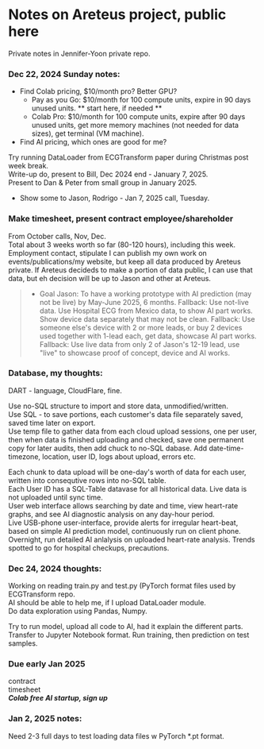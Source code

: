 # Notes on Areteus project, public here  
Private notes in Jennifer-Yoon private repo.  

### Dec 22, 2024 Sunday notes:  

 * Find Colab pricing, $10/month pro?  Better GPU?
   - Pay as you Go: $10/month for 100 compute units, expire in 90 days unused units. ** start here, if needed **  
   - Colab Pro: $10/month for 100 compute units, expire after 90 days unused units, get more memory machines (not needed for data sizes), get terminal (VM machine).  
 * Find AI pricing, which ones are good for me? 
   
Try running DataLoader from ECGTransform paper during Christmas post week break.  
Write-up do, present to Bill, Dec 2024 end - January 7, 2025.  
Present to Dan & Peter from small group in January 2025.  
 * Show some to Jason, Rodrigo - Jan 7, 2025 call, Tuesday.

### Make timesheet, present contract employee/shareholder  
From October calls, Nov, Dec.  
Total about 3 weeks worth so far (80-120 hours), including this week.  
Employment contact, stipulate I can publish my own work on events/publications/my website, but keep all data produced by Areteus private.  If Areteus decideds to make a portion of data public, I can use that data, but eh decision will be up to Jason and other at Areteus.  

> * Goal Jason: To have a working prototype with AI prediction (may not be live) by May-June 2025, 6 months.
> Fallback: Use not-live data.  Use Hospital ECG from Mexico data, to show AI part works.  Show device data separately that may not be clean.
> Fallback: Use someone else's device with 2 or more leads, or buy 2 devices used together with 1-lead each, get data, showcase AI part works.
> Fallback: Use live data from only 2 of Jason's 12-19 lead, use "live" to showcase proof of concept, device and AI works.

### Database, my thoughts:  
DART - language, CloudFlare, fine.  

Use no-SQL structure to import and store data, unmodified/written.  
Use SQL - to save portions, each customer's data file separately saved, saved time later on export.  
Use temp file to gather data from each cloud upload sessions, one per user, then when data is finished uploading and checked, save one permanent copy for later audits, then add chuck to no-SQL dabase.  Add date-time-timezone, location, user ID, logs about upload, errors etc.  

Each chunk to data upload will be one-day's worth of data for each user, written into consequtive rows into no-SQL table.  
Each User ID has a SQL-Table datavase for all historical data.  Live data is not uploaded until sync time.  
User web interface allows searching by date and time, view heart-rate graphs, and see AI diagnostic analysis on any day-hour period.  
Live USB-phone user-interface, provide alerts for irregular heart-beat, based on simple AI prediction model, continuously run on client phone.  
Overnight, run detailed AI anlalysis on uploaded heart-rate analysis.  Trends spotted to go for hospital checkups, precautions.  

### Dec 24, 2024 thoughts:  

Working on reading train.py and test.py (PyTorch format files used by ECGTransform repo.  
AI should be able to help me, if I upload DataLoader module.  
Do data exploration using Pandas, Numpy.  

Try to run model, upload all code to AI, had it explain the different parts.  
Transfer to Jupyter Notebook format.  Run training, then prediction on test samples.  

### Due early Jan 2025  
contract  
timesheet  
***Colab free AI startup, sign up***      

### Jan 2, 2025 notes:    
Need 2-3 full days to test loading data files w PyTorch *.pt format.   





